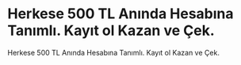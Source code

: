 # Herkese 500 TL Anında Hesabına Tanımlı. Kayıt ol Kazan ve Çek.
Herkese 500 TL Anında Hesabına Tanımlı. Kayıt ol Kazan ve Çek.
